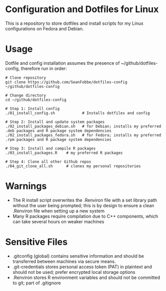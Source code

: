 # Configuration and Dotfiles for Linux

This is a repository to store dotfiles and install scripts for my Linux configurations on Fedora and Debian.

# Usage

Dotfile and config installation assumes the presence of ~/github/dotfiles-config, therefore run in order:

```
# Clone repository
git clone https://github.com/SeanFobbe/dotfiles-config ~/github/dotfiles-config

# Change directory
cd ~/github/dotfiles-config

# Step 1: Install config
./01_install_config.sh            # Installs dotfiles and config

# Step 2: Install and update system packages
./02_install_packages_debian.sh   # for Debian; installs my preferred .deb packages and R package system dependencies
./02_install_packages_fedora.sh   # for Fedora; installs my preferred .rpm packages and R package system dependencies

# Step 3: Install and compile R packages
./03_install_packages.R    # my preferred R packages

# Step 4: Clone all other Github repos
./04_git_clone_all.sh      # clones my personal repositories
```

# Warnings

- The R install script overwrites the .Renviron file with a set library path without the user being prompted; this is by design to ensure a clean .Renviron file when setting up a new system
- Many R packages require compilation due to C++ components, which can take several hours on weaker machines

# Sensitive Files

- .gitconfig (global) contains sensitive information and should be transferred between machines via secure means.
- .git-credentials stores personal access token (PAT) in plaintext and should not be used; prefer encrypted local storage options
- .Renviron stores R environment variables and should not be committed to git; part of .gitignore
